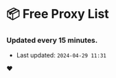 # :package: Free Proxy List
### Updated every 15 minutes.

- Last updated: `2024-04-29 11:31`

:heart:
